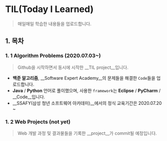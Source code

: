 # TIL(Today I Learned)

> 매일매일 학습한 내용들을 업로드합니다.



## 1. 목차

### 1. 1 Algorithm Problems (2020.07.03~)

> Github을 시작하면서 동시에 시작한 __TIL project__입니다.

- __백준 알고리즘__,  __Software Expert Academy__의 문제들을 해결한 `Code`들을 업로드합니다.
- __Java__ / __Python__ 언어로 풀이했으며, 사용한 `framework`는 __Eclipse__ / __PyCharm__ / __Code__입니다.
- __SSAFY(삼성 청년 소프트웨어 아카데미)__에서의 정식 교육기간은 2020.07.20 ~



### 1. 2 Web Projects (not yet)

> Web 개발 과정 및 결과물들을 기록한 __project__가 commit될 예정입니다. 